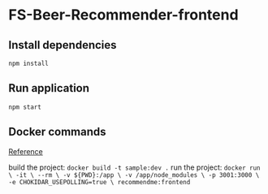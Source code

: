 # FS-Beer-Recommender-frontend

## Install dependencies

`npm install`

## Run application

`npm start`

## Docker commands

[Reference](https://mherman.org/blog/dockerizing-a-react-app/)

build the project: `docker build -t sample:dev .`
run the project:
`docker run \
    -it \
    --rm \
    -v ${PWD}:/app \
    -v /app/node_modules \
    -p 3001:3000 \
    -e CHOKIDAR_USEPOLLING=true \
    recommendme:frontend`
